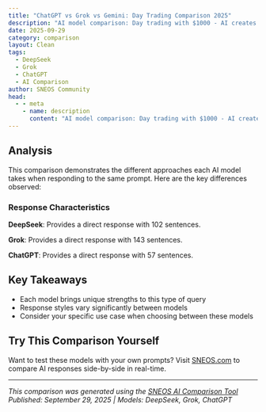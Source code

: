 ```yaml
---
title: "ChatGPT vs Grok vs Gemini: Day Trading Comparison 2025"
description: "AI model comparison: Day trading with $1000 - AI creates winning strategies for beginners..."
date: 2025-09-29
category: comparison
layout: Clean
tags:
  - DeepSeek
  - Grok
  - ChatGPT
  - AI Comparison
author: SNEOS Community
head:
  - - meta
    - name: description
      content: "AI model comparison: Day trading with $1000 - AI creates winning strategies for beginners..."
---
```


<ChatComparison
  title="ChatGPT vs Grok vs Gemini: Day Trading Comparison 2025"
  prompt="Day trading with $1000 - AI creates winning strategies for beginners"
  :responses='{
    "DeepSeek": "Of course. This is an exciting and challenging goal. Let\u0027s break down how AI can be a powerful tool for a beginner with $1000, while emphasizing the critical realities and risks of day trading.\n\n**First, a Crucial Reality Check:**\n\n*   **$1000 is Very Little Capital:** The pattern day trader (PDT) rule in the U.S. requires a minimum of $25,000 in your account to make more than 3 day trades in a 5-day period. With $1000, you are legally limited in your frequency.\n*   **Extreme Risk:** It is very possible to lose your entire $1000, and quickly. Day trading is not a get-rich-quick scheme.\n*   **AI is a Tool, Not a Crystal Ball:** No AI can predict the market with 100% accuracy. Its power lies in processing vast amounts of data to find *probabilities*, not certainties.\n\nWith that understood, here\u2019s how a beginner can use AI to build and test a disciplined day trading approach with $1000.\n\n---\n\n### Phase 1: The AI-Powered Education \u0026 Strategy Builder\n\nInstead of jumping in, use AI to learn and create a plan.\n\n**1. Prompt AI to Explain Core Concepts:**\nYou need to understand the battlefield. Ask an AI like ChatGPT or Claude:\n*   \u0022Explain bid-ask spread, liquidity, and volume in simple terms for a new day trader.\u0022\n*   \u0022What is the Pattern Day Trader rule and how does it affect someone with a $1000 account?\u0022\n*   \u0022List the most common day trading strategies for beginners, like scalping and momentum trading.\u0022\n\n**2. Use AI to Generate and Refine a Strategy:**\nThis is where AI shines. You can co-create a strategy.\n\n*   **Sample Prompt:** *\u0022I am a beginner day trader with a $1000 account. I am interested in momentum trading. Create a step-by-step, rule-based trading strategy for me. It must include: 1) How to find potential stocks (e.g., high relative volume), 2) Specific entry criteria (e.g., price breaking above the VWAP), 3) A clear exit strategy for taking profits, and 4) A strict stop-loss rule to manage risk.\u0022*\n\n*   **AI-Generated Strategy Example (for illustration):**\n    *   **Scanner Setup:** \u0022Find stocks priced between $5 and $50 with a relative volume \u003E 1.5 and increasing by at least 3% on the day.\u0022\n    *   **Entry Signal:** \u0022Wait for a pullback to the 5-period EMA (Exponential Moving Average) and enter when price breaks above the high of the last 15-minute candle.\u0022\n    *   **Profit Target:** \u0022Sell 50% of position when profit equals 1.5x the risk. Sell remaining 50% if the stock hits a 3% gain from entry.\u0022\n    *   **Stop-Loss:** \u0022Immediately exit the entire position if the price drops 1% below my entry point.\u0022\n\n**3. Let AI Act as Your Risk Manager:**\nThis is non-negotiable.\n\n*   **Prompt:** *\u0022For a $1000 trading account, what is the maximum amount I should risk on any single trade to follow the 1% risk rule? Calculate the position size for me if my stop-loss is 0.50 away from my entry price on a stock.\u0022*\n    *   **AI Calculation:** 1% of $1000 = $10 max risk.\n    *   Position Size = Max Risk / (Entry Price - Stop-Loss Price) = $10 / $0.50 = **20 shares.**\n\n---\n\n### Phase 2: AI-Assisted Paper Trading \u0026 Backtesting\n\n**DO NOT USE REAL MONEY YET.** You must test your AI-generated strategy.\n\n**1. Paper Trading:**\nUse a platform like Thinkorswim (by TD Ameritrade/Schwab) or Webull that offers paper trading. Execute your strategy in real-time market conditions with fake money for at least a month.\n\n**2. Use AI for Backtesting Analysis:**\nWhile paper trading, discuss your results with AI.\n\n*   **Prompt:** *\u0022I paper traded 20 times using my strategy. I had 12 winning trades and 8 losing trades. My average winner was $25 and my average loser was $10. Analyze the performance. What is my win rate, profit factor, and what does this say about my strategy?\u0022*\n    *   **AI Analysis:** It would calculate your win rate (60%), your profit factor ( (12 * $25) / (8 * $10) = 3.75 ), and tell you that this is a robust strategy with a positive expectancy, as your winners are significantly larger than your losers.\n\n**3. Refine with AI:**\n*   **Prompt:** *\u0022My strategy has a low win rate (30%) but my average winner is 4x my average loser. How can I improve my entry criteria to increase the win rate without sacrificing the risk-reward ratio?\u0022*\n\n---\n\n### Phase 3: Execution with a Disciplined Mindset\n\nWhen you finally go live with a portion of your $1000, use AI as a co-pilot, not the pilot.\n\n**1. Pre-Market Preparation:**\n*   **Prompt (morning of):** *\u0022Based on pre-market movers and futures, what are the overall market sentiments today? List 3 potential stocks that fit my strategy criteria.\u0022* (Use this as a starting point for your own scanner).\n\n**2. Trade Journaling with AI:**\nAfter every trade (win or lose), write down:\n*   Ticker, Entry, Exit, P/L, and **Why you took the trade.**\n*   Paste this journal entry into an AI and ask:\n    *   *\u0022Review this trade journal entry. Did I follow my plan? What could I have done better emotionally?\u0022*\n\n**3. Emotional Control:**\nTrading psychology is 80% of the game.\n*   **Prompt:** *\u0022I just had two losing trades in a row and feel frustrated. What are common cognitive biases affecting traders right now, and what is a healthy mindset to reset?\u0022*\n\n---\n\n### A Realistic \u0022Winning\u0022 Strategy for a $1000 Account\n\nForget getting rich. A \u0022win\u0022 is consistent, small growth and preserving capital.\n\n**The Strategy: \u0022The 1% Scaler\u0022**\n\n1.  **Instrument:** Focus on a single, highly liquid ETF like **SPY** or **QQQ**. This reduces volatility and complexity.\n2.  **AI\u0027s Role:** Use an AI-powered charting tool (like TradingView\u0027s \u0022Chart Insights\u0022) or ask an AI to code a simple Pine Script indicator that identifies when the price is above key moving averages (like the 20 and 50 EMA) and the RSI is between 40 and 60 (not overbought).\n3.  **Entry:** Only enter when your AI-assisted indicator gives a signal *and* the general market trend (S\u0026P 500) is up.\n4.  **Exit:** **Aim for a 0.5% to 1% gain per trade.** This sounds small, but it\u0027s realistic. On a $500 position, that\u0027s $2.50 to $5.00.\n5.  **Risk Management:**\n    *   **Max Risk per Trade:** $10 (1% of $1000).\n    *   **Stop-Loss:** Always use a hard stop-loss. If aiming for a 1% gain ($5), your stop-loss should be set to limit your loss to $10 or less. This defines your position size.\n    *   **Max Trades Per Week:** 2-3 to stay well clear of the PDT rule.\n\n**Conclusion:**\n\nWith $1000, your goal is **learning and capital preservation**, not income. AI is your ultimate research assistant, strategy back-tester, and discipline coach. It can give you a significant edge by processing data and enforcing rules, but it cannot replace your own judgment, emotional control, and patience.\n\n**Start with paper trading, risk a tiny amount of your real capital only after proving your strategy, and always, always use a stop-loss.** Good luck.",
    "Grok": "Day trading with $1,000 as a beginner can be challenging due to the high risks involved and the limited capital, which restricts your ability to diversify or absorb losses. However, with a disciplined approach, realistic expectations, and well-structured strategies, it is possible to grow your account over time. Below, I\u0027ve outlined some beginner-friendly strategies and key principles to help you succeed in day trading with a small account. Keep in mind that day trading is inherently risky, and most traders lose money\u2014education and risk management are critical.\n\n---\n\n### **1. Understanding the Basics of Day Trading with $1,000**\n- **What is Day Trading?** Day trading involves buying and selling financial instruments (stocks, options, forex, or cryptocurrencies) within the same trading day to profit from short-term price movements.\n- **Challenges with $1,000:** Limited capital means you can\u0027t trade large positions, and fees/commissions can eat into profits. Additionally, in the U.S., the Pattern Day Trader (PDT) rule requires a minimum account balance of $25,000 to day trade stocks more than 3 times in a 5-day period. If you\u0027re below this, focus on markets or brokers that don\u0027t have this restriction (e.g., forex or futures like micro contracts).\n- **Goal:** Focus on small, consistent gains (1-2% per day) rather than trying to \u0022get rich quick.\u0022\n\n---\n\n### **2. Key Principles for Beginners with Small Accounts**\n- **Risk Management:** Never risk more than 1-2% of your account on a single trade. With $1,000, this means risking $10-20 per trade. This protects your capital from being wiped out by a few bad trades.\n- **Start Small:** Use a demo account first to practice strategies without risking real money. Only trade with real money once you\u0027re consistently profitable in simulations.\n- **Low-Cost Brokers:** Choose a broker with low commissions and no hidden fees. Examples: Robinhood, Webull, or Interactive Brokers (for more advanced users). For forex, consider brokers like OANDA or XM.\n- **Focus on Liquid Markets:** Trade highly liquid assets (high trading volume) to ensure tight spreads and quick execution. Examples: major forex pairs (EUR/USD), popular stocks, or index futures like the E-mini S\u0026P 500 (if using a broker that allows small accounts to trade futures).\n\n---\n\n### **3. Winning Day Trading Strategies for Beginners with $1,000**\nBelow are three beginner-friendly strategies tailored for a small account. These focus on simplicity, low risk, and markets accessible to small accounts (primarily forex and stocks).\n\n#### **Strategy 1: Forex Scalping (Micro Lots)**\n- **Why It Works for $1,000:** Forex brokers often allow micro-lot trading (0.01 lots), where each pip is worth $0.10, making it ideal for small accounts. No PDT rule applies.\n- **How It Works:** Scalping involves making quick trades (5-15 minutes) to capture small price movements (5-10 pips per trade).\n- **Setup:**\n  1. **Pair:** Trade major pairs like EUR/USD or USD/JPY for low spreads.\n  2. **Timeframe:** Use a 1-minute or 5-minute chart.\n  3. **Indicators:** Use a 50-period Exponential Moving Average (EMA) and 200-period EMA to identify trends. Add the Relative Strength Index (RSI) to confirm overbought/oversold conditions.\n  4. **Entry Rule:** Buy when the price is above both EMAs (uptrend) and RSI is above 50 but not overbought (\u003E70). Sell when the price is below both EMAs (downtrend) and RSI is below 50 but not oversold (\u003C30).\n  5. **Exit Rule:** Set a take-profit of 5-10 pips and a stop-loss of 5 pips. With $1,000, risking $10 (2%) means a 100-pip stop-loss on a 0.01 lot, but tighter stops work for scalping.\n- **Risk Management:** Limit yourself to 1-2 trades per day initially. Avoid news events (check economic calendars) as they cause volatility.\n- **Potential Profit:** 5 pips per trade on 0.01 lot = $0.50. 10 trades at 5 pips = $5/day or 0.5% account growth.\n\n#### **Strategy 2: Stock Momentum Trading (Under PDT Rule)**\n- **Why It Works for $1,000:** If you\u0027re under the $25,000 PDT threshold, limit yourself to 3 day trades per 5 days or focus on swing trades (holding overnight). Use low-priced stocks to maximize share count.\n- **How It Works:** Momentum trading involves riding short-term price trends, often triggered by news or high volume.\n- **Setup:**\n  1. **Stocks:** Use a scanner (e.g., Finviz or Thinkorswim) to find stocks under $5 with high volume (\u003E1 million shares/day) and price movement (\u003E5% in pre-market or early session).\n  2. **Timeframe:** 5-minute or 15-minute chart.\n  3. **Indicators:** Use Volume Weighted Average Price (VWAP) as a key level. Price above VWAP = bullish; below VWAP = bearish.\n  4. **Entry Rule:** Buy when the price breaks above VWAP with strong volume. Sell/short when the price breaks below VWAP with strong volume.\n  5. **Exit Rule:** Take profit at 2-3% gain (e.g., buy at $2, sell at $2.06) or if price reverses to VWAP. Set stop-loss at 1% below entry.\n- **Risk Management:** Risk $10-20 per trade. With $1,000, buy 100 shares of a $2 stock ($200 position), risking $2 (1% of position) with a stop-loss.\n- **Potential Profit:** 2% gain on a $200 position = $4 per trade. 2 trades = $8/day or 0.8% account growth.\n\n#### **Strategy 3: Breakout Trading in Forex or Stocks**\n- **Why It Works for $1,000:** Breakouts can offer quick profits with defined risk, and you can trade small positions in forex or low-cost stocks.\n- **How It Works:** A breakout occurs when the price moves beyond a key support or resistance level with high volume, signaling a potential trend.\n- **Setup:**\n  1. **Asset:** Use forex pairs (EUR/USD) or low-cost stocks.\n  2. **Timeframe:** 15-minute or 1-hour chart for forex; 5-minute for stocks.\n  3. **Indicators:** Draw support/resistance levels based on recent price highs/lows. Add volume to confirm breakout strength.\n  4. **Entry Rule:** Buy when the price breaks above resistance with a strong candle and high volume. Sell when the price breaks below support.\n  5. **Exit Rule:** Set take-profit at 1.5x your risk (e.g., risk 5 pips, target 7.5 pips in forex). Stop-loss just below resistance (for buy) or above support (for sell).\n- **Risk Management:** Risk 1-2% per trade ($10-20). In forex, trade 0.01 lots; in stocks, size positions accordingly.\n- **Potential Profit:** 7.5 pips on 0.01 lot = $0.75 in forex. Scaling up trades or catching larger moves (e.g., 20 pips) can yield $2-5/day.\n\n---\n\n### **4. Daily Routine for Day Trading Success**\n1. **Preparation (30-60 minutes before market open):**\n   - Check economic calendars for news events (avoid trading during high-impact news like FOMC or Non-Farm Payrolls).\n   - Scan for trade setups using your strategy (e.g., stocks near VWAP or forex pairs near key levels).\n2. **Trading (2-3 hours max):**\n   - Stick to 1-3 trades per day to avoid overtrading.\n   - Focus on high-probability setups during active market hours (e.g., 9:30-11:30 AM EST for stocks; London or New York session overlap for forex).\n3. **Review (30 minutes after trading):**\n   - Log every trade in a journal (entry, exit, profit/loss, reason for trade).\n   - Analyze what worked or didn\u2019t and refine your strategy.\n\n---\n\n### **5. Tools and Resources for Small Account Traders**\n- ** Brokers:** Robinhood/Webull (stocks, no commissions), OANDA/XM (forex, micro lots).\n- **Charting Platforms:** TradingView (free tier for charts and indicators), Thinkorswim (free with TD Ameritrade).\n- **Education:** Free resources like Babypips.com (forex), YouTube channels (e.g., Warrior Trading for stocks), and books like \u0022How to Day Trade for a Living\u0022 by Andrew Aziz.\n- **Scanners:** Finviz (free stock scanner), ForexFactory (news calendar).\n\n---\n\n### **6. Realistic Expectations and Growth Plan**\n- **Daily Target:** Aim for 0.5-1% account growth ($5-10/day with $1,000). This compounds over time.\n- **Compounding Example:** $1,000 growing at 1% daily (5 days/week) could reach ~$1,280 in a month (20 trading days), assuming no losses. Losses are inevitable, so focus on a positive win rate (60%\u002B).\n- **Avoid Overtrading:** Small accounts can\u0027t afford big losses. Stop trading after hitting your daily profit target or loss limit (e.g., -$20).\n\n---\n\n### **7. Common",
    "ChatGPT": "Day trading with $1000 as a beginner can be challenging due to capital constraints and the fast-paced nature of the markets. However, using AI-powered strategies can help identify trading opportunities and manage risk effectively. Here\u2019s a guide to help you get started with AI-driven day trading strategies tailored for beginners:\n\n### 1. Understand Day Trading Basics\n- **What is Day Trading?** Buying and selling financial instruments within the same trading day to capitalize on short-term price movements.\n- **Risks:** High volatility, fees, emotional stress.\n- **Capital Requirement:** $1000 is modest; choose stocks or assets with low minimum trade sizes and low fees.\n\n### 2. Use AI-Powered Tools and Platforms\nSeveral platforms use AI to generate trading signals and strategies:\n- **Trading Bots:** Automated software that executes trades based on preset algorithms.\n- **AI Signal Providers:** Platforms that use machine learning to analyze charts and suggest entry/exit points.\n- **Backtesting Tools:** Allow you to test strategies on historical data before using real money.\n\n### 3. Key AI-Driven Strategies for Beginners\n\n#### a. Momentum Trading Strategy with AI\n- **Concept:** Identify stocks showing strong upward or downward momentum.\n- **AI Role:** Analyzes historical price and volume data to detect momentum patterns.\n- **How to Use:** AI flags stocks gaining significant volume and price in short period; enter trades to ride the momentum.\n\n#### b. Moving Average Crossover Strategy\n- **Concept:** Buy when a short-term moving average crosses above a long-term moving average; sell when it crosses below.\n- **AI Role:** Optimizes moving average periods for different stocks dynamically.\n- **How to Use:** AI signals the crossovers along with confirmation from volume indicators.\n\n#### c. Mean Reversion with AI\n- **Concept:** Prices tend to revert to their mean/average.\n- **AI Role:** Predicts overbought/oversold conditions using statistical models.\n- **How to Use:** AI alerts when prices deviate significantly from average, suggesting possible reversals.\n\n### 4. Money Management and Risk Control\n- **Position Sizing:** Never risk more than 1-2% of capital per trade (i.e., $10-$20).\n- **Stop Loss:** Use AI-calculated stop loss points to limit losses.\n- **Diversification:** Avoid putting all $1000 into a single trade.\n\n### 5. Recommended AI Tools and Platforms\n- **Trade Ideas:** AI-powered scanning and trade suggestion software.\n- **TrendSpider:** AI-driven technical analysis and backtesting.\n- **Tickeron:** AI patterns and signal generation.\n- **QuantConnect / AlgoTrader:** For those interested in building custom AI algos.\n  \nMany of these platforms offer demo accounts to practice risk-free.\n\n### 6. Start Small and Learn\n- Practice on paper trading or demo accounts.\n- Keep track of AI recommendations but apply your judgment.\n- Gradually increase position size as you gain confidence.\n\n### 7. Additional Tips\n- Focus on liquid stocks or ETFs with tight spreads.\n- Avoid highly volatile penny stocks that may blow your account quickly.\n- Stay updated on market news to understand AI signals in context.\n\n---\n\n### Example Simple AI Strategy Workflow for $1000 Day Trader\n\n1. **Scan**: Use AI to scan for top 5 momentum stocks daily.\n2. **Analyze**: AI indicates buy signals with stop loss and target prices.\n3. **Enter Trade**: Allocate $20-$30 per trade respecting risk limits.\n4. **Monitor**: Let AI adjust stop loss dynamically or manually close if target hit.\n5. **Review**: At day\u2019s end, record results and optimize settings.\n\n---\n\n### Final Note\n\nWhile AI tools can assist greatly, no strategy guarantees consistent profits, especially with only $1000 capital. Discipline, continuous learning, and risk management remain the pillars of successful day trading.\n\nIf you want, I can suggest specific AI platforms or create sample trading algorithms for you!"
  }'
  published-date="16:05"
/>

## Analysis

This comparison demonstrates the different approaches each AI model takes when responding to the same prompt. Here are the key differences observed:

### Response Characteristics

**DeepSeek**: Provides a direct response with 102 sentences. 

**Grok**: Provides a direct response with 143 sentences. 

**ChatGPT**: Provides a direct response with 57 sentences. 

## Key Takeaways

- Each model brings unique strengths to this type of query
- Response styles vary significantly between models
- Consider your specific use case when choosing between these models

## Try This Comparison Yourself

Want to test these models with your own prompts? Visit [SNEOS.com](https://sneos.com) to compare AI responses side-by-side in real-time.

---

*This comparison was generated using the [SNEOS AI Comparison Tool](https://sneos.com)*
*Published: September 29, 2025 | Models: DeepSeek, Grok, ChatGPT*
